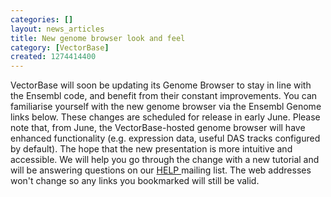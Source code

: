 ```yaml
---
categories: []
layout: news_articles
title: New genome browser look and feel
category: [VectorBase]
created: 1274414400
---
```

VectorBase will soon be updating its Genome Browser to stay in line with the Ensembl code, and benefit from their constant improvements. You can familiarise yourself with the new genome browser via the Ensembl Genome links below. These changes are scheduled for release in early June. Please note that, from June, the VectorBase-hosted genome browser will have enhanced functionality (e.g. expression data, useful DAS tracks configured by default).
The hope that the new presentation is more intuitive and accessible. We will help you go through the change with a new tutorial and will be answering questions on our <a href="mailto: info@vectorbase.org"> HELP </a> mailing list. The web addresses won't change so any links you bookmarked will still be valid.
</p>
